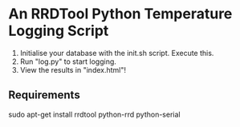 # An RRDTool Python Temperature Logging Script

1. Initialise your database with the init.sh script. Execute this.
2. Run "log.py" to start logging.
3. View the results in "index.html"!

## Requirements
sudo apt-get install rrdtool python-rrd python-serial

